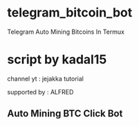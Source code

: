 # telegram_bitcoin_bot

Telegram Auto Mining Bitcoins In Termux

# script by kadal15

channel yt : jejakka tutorial

supported by : ALFRED

## Auto Mining BTC Click Bot

 



